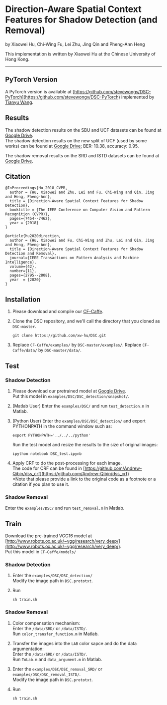 # Direction-Aware Spatial Context Features for Shadow Detection (and Removal)

by Xiaowei Hu, Chi-Wing Fu, Lei Zhu, Jing Qin and Pheng-Ann Heng

This implementation is written by Xiaowei Hu at the Chinese University of Hong Kong.

***

## PyTorch Version
A PyTorch version is available at [https://github.com/stevewongv/DSC-PyTorch](https://github.com/stevewongv/DSC-PyTorch) implemented by [Tianyu Wang](https://github.com/stevewongv).


## Results

The shadow detection results on the SBU and UCF datasets can be found at [Google Drive](https://drive.google.com/open?id=1DCTqEnYJ8ADBqShBzXFYKa_yD-YZKEo7).           
The shadow detection results on the new split of UCF (used by some works) can be found at [Google Drive](https://drive.google.com/file/d/1AL78O1Vkdb0gCUWS57lv2wcQM0gDFa0L); BER: 10.38, accuracy: 0.95.          

The shadow removal results on the SRD and ISTD datasets can be found at [Google Drive](https://drive.google.com/open?id=1QzsaNn35PE4OORj4yemKxMwSh-Azcf3Y).     



## Citation
```
@InProceedings{Hu_2018_CVPR,      
  author = {Hu, Xiaowei and Zhu, Lei and Fu, Chi-Wing and Qin, Jing and Heng, Pheng-Ann},      
  title = {Direction-Aware Spatial Context Features for Shadow Detection},      
  booktitle = {The IEEE Conference on Computer Vision and Pattern Recognition (CVPR)},      
  pages={7454--7462},        
  year = {2018}
}
```
```
@article{hu2020direction,   
  author = {Hu, Xiaowei and Fu, Chi-Wing and Zhu, Lei and Qin, Jing and Heng, Pheng-Ann},    
  title = {Direction-Aware Spatial Context Features for Shadow Detection and Removal},    
  journal={IEEE Transactions on Pattern Analysis and Machine Intelligence},    
  volume={42},             
  number={11},        
  pages={2795--2808},           
  year  = {2020}                                  
}
```

## Installation

1. Please download and compile our [CF-Caffe](https://github.com/xw-hu/CF-Caffe).

2. Clone the DSC repository, and we'll call the directory that you cloned as `DSC-master`.

    ```shell
    git clone https://github.com/xw-hu/DSC.git
    ```

3. Replace `CF-Caffe/examples/` by `DSC-master/examples/`.
   Replace `CF-Caffe/data/` by `DSC-master/data/`.


## Test   

### Shadow Detection   
1. Please download our pretrained model at [Google Drive](https://drive.google.com/open?id=1RAdblaOEZaH8fAeqJ-8G2Cro4Crp1NdJ).   
   Put this model in `examples/DSC/DSC_detection/snapshot/`.

2. (Matlab User) Enter the `examples/DSC/` and run `test_detection.m` in Matlab. 
 
2. (Python User) Enter the `examples/DSC/DSC_detection/` and export PYTHONPATH in the command window such as:

   ```shell
   export PYTHONPATH='../../../python'
   ```  
   
   Run the test model and resize the results to the size of original images:
     
   ```shell
   ipython notebook DSC_test.ipynb
   ``` 

3. Apply CRF to do the post-processing for each image.   
   The code for CRF can be found in [https://github.com/Andrew-Qibin/dss_crf](https://github.com/Andrew-Qibin/dss_crf)   
   *Note that please provide a link to the original code as a footnote or a citation if you plan to use it.

### Shadow Removal   
Enter the `examples/DSC/` and run `test_removal.m` in Matlab.    
  
## Train

Download the pre-trained VGG16 model at [http://www.robots.ox.ac.uk/~vgg/research/very_deep/](http://www.robots.ox.ac.uk/~vgg/research/very_deep/).   
   Put this model in `CF-Caffe/models/`
   
### Shadow Detection   
1. Enter the `examples/DSC/DSC_detection/`   
   Modify the image path in `DSC.prototxt`.

2. Run   
   ```shell
   sh train.sh
   ```

### Shadow Removal   
1. Color compensation mechanism:     
   Enter the `/data/SRD/` or `/data/ISTD/`.      
   Run `color_transfer_function.m` in Matlab.     

2. Transfer the images into the `LAB` color sapce and do the data argumentation:     
   Enter the `/data/SRD/` or `/data/ISTD/`.       
   Run `ToLab.m` and `data_argument.m` in Matlab.       
   
3. Enter the `examples/DSC/DSC_removal_SRD/` or `examples/DSC/DSC_removal_ISTD/`.     
   Modify the image path in `DSC.prototxt`.     

4. Run     
   ```shell
   sh train.sh
   ```    
   
